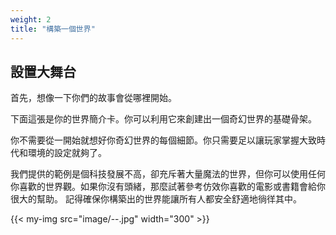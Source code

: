 ```yaml
---
weight: 2
title: "構築一個世界"
---
```

## 設置大舞台
首先，想像一下你們的故事會從哪裡開始。

下面這張是你的世界簡介卡。你可以利用它來創建出一個奇幻世界的基礎骨架。

你不需要從一開始就想好你奇幻世界的每個細節。你只需要足以讓玩家掌握大致時代和環境的設定就夠了。

我們提供的範例是個科技發展不高，卻充斥著大量魔法的世界，但你可以使用任何你喜歡的世界觀。如果你沒有頭緒，那麼試著參考仿效你喜歡的電影或書籍會給你很大的幫助。
記得確保你構築出的世界能讓所有人都安全舒適地徜徉其中。

{{< my-img src="image/--.jpg" width="300" >}}

